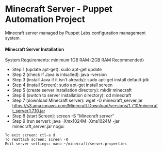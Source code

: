 # Minecraft Server - Puppet Automation Project
Minecraft server managed by Puppet Labs configuration management system.

#### Minecraft Server Installation

System Requirements: minimum 1GB RAM (2GB RAM Recommended)
* Step 1 (update apt-get): sudo apt-get update
* Step 2 (check if Java is intsalled): java -version
* Step 3 (install Java if it isn't already): sudo apt-get install default-jdk
* Step 4 (install Screen): sudo apt-get install screen
* Step 5 (create server installation directory): mkdir minecraft
* Step 6 (switch to server installation directory): cd minecraft
* Step 7 (download Minecraft server): wget -O minecraft_server.jar https://s3.amazonaws.com/Minecraft.Download/versions/1.7.10/minecraft_server.1.7.10.jar
* Step 8 (start Screen): screen -S "Minecraft server"
* Step 9 (run server): java -Xmx1024M -Xms1024M -jar minecraft_server.jar nogui
```
To exit screen: ctl-a d
To reattach screen: screen -R
Edit server settings: nano ~/minecraft/server.properties
```
